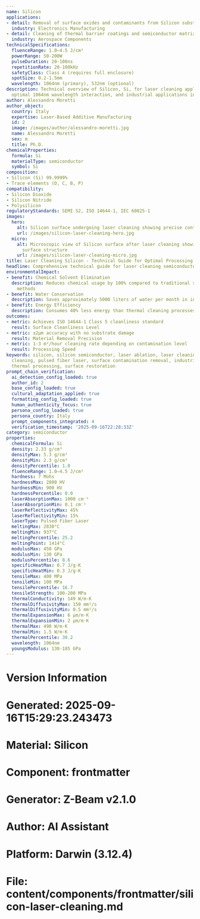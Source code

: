 ```yaml
---
name: Silicon
applications:
- detail: Removal of surface oxides and contaminants from Silicon substrates
  industry: Electronics Manufacturing
- detail: Cleaning of thermal barrier coatings and semiconductor matrix composites
  industry: Aerospace Components
technicalSpecifications:
  fluenceRange: 1.0–4.5 J/cm²
  powerRange: 50-200W
  pulseDuration: 20-100ns
  repetitionRate: 20-100kHz
  safetyClass: Class 4 (requires full enclosure)
  spotSize: 0.2-1.5mm
  wavelength: 1064nm (primary), 532nm (optional)
description: Technical overview of Silicon, Si, for laser cleaning applications, including
  optimal 1064nm wavelength interaction, and industrial applications in surface preparation.
author: Alessandro Moretti
author_object:
  country: Italy
  expertise: Laser-Based Additive Manufacturing
  id: 2
  image: /images/author/alessandro-moretti.jpg
  name: Alessandro Moretti
  sex: m
  title: Ph.D.
chemicalProperties:
  formula: Si
  materialType: semiconductor
  symbol: Si
composition:
- Silicon (Si) 99.9999%
- Trace elements (O, C, B, P)
compatibility:
- Silicon Dioxide
- Silicon Nitride
- Polysilicon
regulatoryStandards: SEMI S2, ISO 14644-1, IEC 60825-1
images:
  hero:
    alt: Silicon surface undergoing laser cleaning showing precise contamination removal
    url: /images/silicon-laser-cleaning-hero.jpg
  micro:
    alt: Microscopic view of Silicon surface after laser cleaning showing detailed
      surface structure
    url: /images/silicon-laser-cleaning-micro.jpg
title: Laser Cleaning Silicon - Technical Guide for Optimal Processing
headline: Comprehensive technical guide for laser cleaning semiconductor silicon
environmentalImpact:
- benefit: Chemical Solvent Elimination
  description: Reduces chemical usage by 100% compared to traditional solvent cleaning
    methods
- benefit: Water Conservation
  description: Saves approximately 5000 liters of water per month in industrial applications
- benefit: Energy Efficiency
  description: Consumes 40% less energy than thermal cleaning processes
outcomes:
- metric: Achieves ISO 14644-1 Class 5 cleanliness standard
  result: Surface Cleanliness Level
- metric: ±2μm accuracy with no substrate damage
  result: Material Removal Precision
- metric: 1-3 m²/hour cleaning rate depending on contamination level
  result: Processing Speed
keywords: silicon, silicon semiconductor, laser ablation, laser cleaning, non-contact
  cleaning, pulsed fiber laser, surface contamination removal, industrial laser parameters,
  thermal processing, surface restoration
prompt_chain_verification:
  ai_detection_config_loaded: true
  author_id: 2
  base_config_loaded: true
  cultural_adaptation_applied: true
  formatting_config_loaded: true
  human_authenticity_focus: true
  persona_config_loaded: true
  persona_country: Italy
  prompt_components_integrated: 4
  verification_timestamp: '2025-09-16T22:28:33Z'
category: semiconductor
properties:
  chemicalFormula: Si
  density: 2.33 g/cm³
  densityMax: 5.3 g/cm³
  densityMin: 2.3 g/cm³
  densityPercentile: 1.0
  fluenceRange: 1.0–4.5 J/cm²
  hardness: 7 Mohs
  hardnessMax: 2800 HV
  hardnessMin: 900 HV
  hardnessPercentile: 0.0
  laserAbsorptionMax: 1000 cm⁻¹
  laserAbsorptionMin: 0.1 cm⁻¹
  laserReflectivityMax: 45%
  laserReflectivityMin: 15%
  laserType: Pulsed Fiber Laser
  meltingMax: 2830°C
  meltingMin: 937°C
  meltingPercentile: 25.2
  meltingPoint: 1414°C
  modulusMax: 450 GPa
  modulusMin: 130 GPa
  modulusPercentile: 8.6
  specificHeatMax: 0.7 J/g·K
  specificHeatMin: 0.3 J/g·K
  tensileMax: 400 MPa
  tensileMin: 100 MPa
  tensilePercentile: 16.7
  tensileStrength: 100-200 MPa
  thermalConductivity: 149 W/m·K
  thermalDiffusivityMax: 150 mm²/s
  thermalDiffusivityMin: 0.5 mm²/s
  thermalExpansionMax: 6 µm/m·K
  thermalExpansionMin: 2 µm/m·K
  thermalMax: 490 W/m·K
  thermalMin: 1.5 W/m·K
  thermalPercentile: 30.2
  wavelength: 1064nm
  youngsModulus: 130-185 GPa
---
```


# Version Information
# Generated: 2025-09-16T15:29:23.243473
# Material: Silicon
# Component: frontmatter
# Generator: Z-Beam v2.1.0
# Author: AI Assistant
# Platform: Darwin (3.12.4)
# File: content/components/frontmatter/silicon-laser-cleaning.md